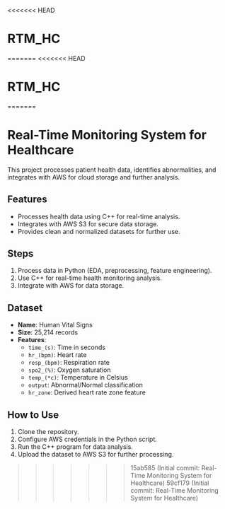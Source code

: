 <<<<<<< HEAD
# RTM_HC
=======
<<<<<<< HEAD
# RTM_HC
=======

# Real-Time Monitoring System for Healthcare

This project processes patient health data, identifies abnormalities, and integrates with AWS for cloud storage and further analysis.

## Features
- Processes health data using C++ for real-time analysis.
- Integrates with AWS S3 for secure data storage.
- Provides clean and normalized datasets for further use.

## Steps
1. Process data in Python (EDA, preprocessing, feature engineering).
2. Use C++ for real-time health monitoring analysis.
3. Integrate with AWS for data storage.

## Dataset
- **Name**: Human Vital Signs
- **Size**: 25,214 records
- **Features**:
  - `time_(s)`: Time in seconds
  - `hr_(bpm)`: Heart rate
  - `resp_(bpm)`: Respiration rate
  - `spo2_(%)`: Oxygen saturation
  - `temp_(*c)`: Temperature in Celsius
  - `output`: Abnormal/Normal classification
  - `hr_zone`: Derived heart rate zone feature

## How to Use
1. Clone the repository.
2. Configure AWS credentials in the Python script.
3. Run the C++ program for data analysis.
4. Upload the dataset to AWS S3 for further processing.

>>>>>>> 15ab585 (Initial commit: Real-Time Monitoring System for Healthcare)
>>>>>>> 59cf179 (Initial commit: Real-Time Monitoring System for Healthcare)
